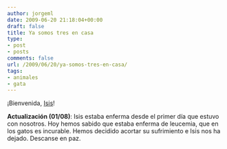 ```yaml
---
author: jorgeml
date: 2009-06-20 21:18:04+00:00
draft: false
title: Ya somos tres en casa
type: 
- post
- posts
comments: false
url: /2009/06/20/ya-somos-tres-en-casa/
tags:
- animales
- gata
---
```


¡Bienvenida, [Isis](http://www.asielenrijnmond.dierenbescherming.nl/asieldieren/kat/866)!

**Actualización (01/08)**: Isis estaba enferma desde el primer día que estuvo con nosotros. Hoy hemos sabido que estaba enferma de leucemia, que en los gatos es incurable. Hemos decidido acortar su sufrimiento e Isis nos ha dejado. Descanse en paz.
